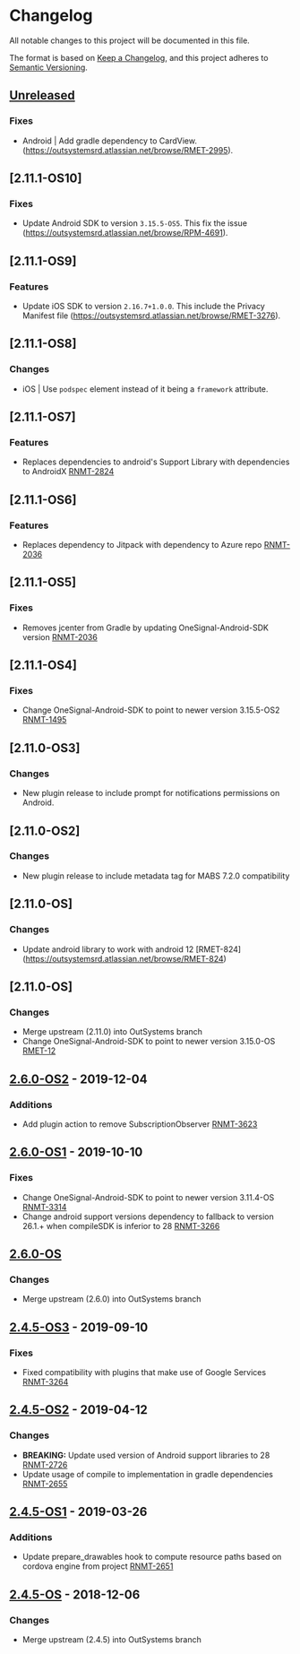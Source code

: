 # Changelog
All notable changes to this project will be documented in this file.

The format is based on [Keep a Changelog](https://keepachangelog.com/en/1.0.0/),
and this project adheres to [Semantic Versioning](https://semver.org/spec/v2.0.0.html).

## [Unreleased]

### Fixes

- Android | Add gradle dependency to CardView. (https://outsystemsrd.atlassian.net/browse/RMET-2995).

## [2.11.1-OS10]

### Fixes

- Update Android SDK to version `3.15.5-OS5`. This fix the issue (https://outsystemsrd.atlassian.net/browse/RPM-4691).

## [2.11.1-OS9]

### Features

- Update iOS SDK to version `2.16.7+1.0.0`. This include the Privacy Manifest file (https://outsystemsrd.atlassian.net/browse/RMET-3276).

## [2.11.1-OS8]
### Changes
- iOS | Use `podspec` element instead of it being a `framework` attribute.

## [2.11.1-OS7]
### Features
- Replaces dependencies to android's Support Library with dependencies to AndroidX [RNMT-2824](https://outsystemsrd.atlassian.net/browse/RNMT-2824)

## [2.11.1-OS6]
### Features
- Replaces dependency to Jitpack with dependency to Azure repo [RNMT-2036](https://outsystemsrd.atlassian.net/browse/RNMT-2124)

## [2.11.1-OS5]
### Fixes
- Removes jcenter from Gradle by updating OneSignal-Android-SDK version [RNMT-2036](https://outsystemsrd.atlassian.net/browse/RNMT-2036)

## [2.11.1-OS4]
### Fixes
- Change OneSignal-Android-SDK to point to newer version 3.15.5-OS2 [RNMT-1495](https://outsystemsrd.atlassian.net/browse/RNMT-1495)

## [2.11.0-OS3]
### Changes
- New plugin release to include prompt for notifications permissions on Android.

## [2.11.0-OS2]
### Changes
- New plugin release to include metadata tag for MABS 7.2.0 compatibility

## [2.11.0-OS]
### Changes
- Update android library to work with android 12 [RMET-824] (https://outsystemsrd.atlassian.net/browse/RMET-824) 

## [2.11.0-OS]
### Changes
- Merge upstream (2.11.0) into OutSystems branch
- Change OneSignal-Android-SDK to point to newer version 3.15.0-OS [RMET-12](https://outsystemsrd.atlassian.net/browse/RMET-12)

## [2.6.0-OS2] - 2019-12-04
### Additions
- Add plugin action to remove SubscriptionObserver [RNMT-3623](https://outsystemsrd.atlassian.net/browse/RNMT-3623)

## [2.6.0-OS1] - 2019-10-10
### Fixes
- Change OneSignal-Android-SDK to point to newer version 3.11.4-OS [RNMT-3314](https://outsystemsrd.atlassian.net/browse/RNMT-3314)
- Change android support versions dependency to fallback to version 26.1.+ when compileSDK is inferior to 28 [RNMT-3266](https://outsystemsrd.atlassian.net/browse/RNMT-3266)

## [2.6.0-OS] 
### Changes
- Merge upstream (2.6.0) into OutSystems branch


## [2.4.5-OS3] - 2019-09-10
### Fixes
- Fixed compatibility with plugins that make use of Google Services [
RNMT-3264](https://outsystemsrd.atlassian.net/browse/RNMT-3264)

## [2.4.5-OS2] - 2019-04-12
### Changes
- **BREAKING:** Update used version of Android support libraries to 28 [RNMT-2726](https://outsystemsrd.atlassian.net/browse/RNMT-2726)
- Update usage of compile to implementation in gradle dependencies [RNMT-2655](https://outsystemsrd.atlassian.net/browse/RNMT-2655)

## [2.4.5-OS1] - 2019-03-26
### Additions
- Update prepare_drawables hook to compute resource paths based on cordova engine from project [RNMT-2651](https://outsystemsrd.atlassian.net/browse/RNMT-2651)

## [2.4.5-OS] - 2018-12-06
### Changes
- Merge upstream (2.4.5) into OutSystems branch

[Unreleased]: https://github.com/OutSystems/OneSignal-Cordova-SDK/compare/2.6.0-OS2...HEAD
[2.6.0-OS2]: https://github.com/OutSystems/OneSignal-Cordova-SDK/compare/2.6.0-OS1...2.6.0-OS2
[2.6.0-OS1]: https://github.com/OutSystems/OneSignal-Cordova-SDK/compare/2.6.0-OS...2.6.0-OS1
[2.6.0-OS]: https://github.com/OutSystems/OneSignal-Cordova-SDK/compare/2.4.5-OS3...2.6.0-OS
[2.4.5-OS3]: https://github.com/OutSystems/OneSignal-Cordova-SDK/compare/2.4.5-OS2...2.4.5-OS3
[2.4.5-OS2]: https://github.com/OutSystems/OneSignal-Cordova-SDK/compare/2.4.5-OS1...2.4.5-OS2
[2.4.5-OS1]: https://github.com/OutSystems/OneSignal-Cordova-SDK/compare/2.4.5-OS...2.4.5-OS1
[2.4.5-OS]: https://github.com/OutSystems/OneSignal-Cordova-SDK/compare/2.3.2-OS2...2.4.5-OS
